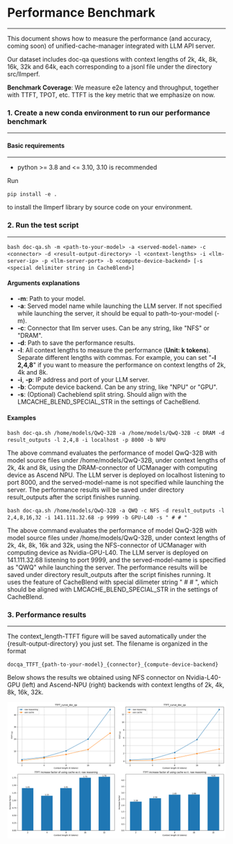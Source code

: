 # Performance Benchmark

***

This document shows how to measure the performance (and accuracy, coming soon) of unified-cache-manager integrated with LLM API server.

Our dataset includes doc-qa questions with context lengths of 2k, 4k, 8k, 16k, 32k and 64k, each corresponding to a jsonl file under the directory src/llmperf.

**Benchmark Coverage**: We measure e2e latency and throughput, together with TTFT, TPOT, etc. TTFT is the key metric that we emphasize on now. 

### 1. Create a new conda environment to run our performance benchmark

***

#### Basic requirements

***

+ python >= 3.8 and <= 3.10, 3.10 is recommended

Run
```
pip install -e .
```

to install the llmperf library by source code on your environment.

### 2. Run the test script

***

```
bash doc-qa.sh -m <path-to-your-model> -a <served-model-name> -c <connector> -d <result-output-directory> -l <context-lengths> -i <llm-server-ip> -p <llm-server-port> -b <compute-device-backend> [-s <special delimiter string in CacheBlend>]
```

#### Arguments explanations

+ **-m**: Path to your model.
+ **-a**: Served model name while launching the LLM server. If not specified while launching the server, it should be equal to path-to-your-model (-m).
+ **-c**: Connector that llm server uses. Can be any string, like "NFS" or "DRAM".
+ **-d**: Path to save the performance results.
+ **-l**: All context lengths to measure the performance (**Unit: k tokens**). Separate different lengths with commas. For example, you can set "**-l 2,4,8**" if you want to measure the performance on context lengths of 2k, 4k and 8k.
+ **-i**, **-p**: IP address and port of your LLM server.
+ **-b**: Compute device backend. Can be any string, like "NPU" or "GPU".
+ **-s**: (Optional) Cacheblend split string. Should align with the LMCACHE_BLEND_SPECIAL_STR in the settings of CacheBlend.

#### Examples

```
bash doc-qa.sh /home/models/QwQ-32B -a /home/models/QwQ-32B -c DRAM -d result_outputs -l 2,4,8 -i localhost -p 8000 -b NPU
```

The above command evaluates the performance of model QwQ-32B with model source files under /home/models/QwQ-32B, under context lengths of 2k, 4k and 8k, using the DRAM-connector of UCManager with computing device as Ascend NPU. The LLM server is deployed on localhost listening to port 8000, and the served-model-name is not specified while launching the server. The performance results will be saved under directory result_outputs after the script finishes running.

```
bash doc-qa.sh /home/models/QwQ-32B -a QWQ -c NFS -d result_outputs -l 2,4,8,16,32 -i 141.111.32.68 -p 9999 -b GPU-L40 -s " # # "
```

The above command evaluates the performance of model QwQ-32B with model source files under /home/models/QwQ-32B, under context lengths of 2k, 4k, 8k, 16k and 32k, using the NFS-connector of UCManager with computing device as Nvidia-GPU-L40. The LLM server is deployed on 141.111.32.68 listening to port 9999, and the served-model-name is specified as "QWQ" while launching the server. The performance results will be saved under directory result_outputs after the script finishes running. It uses the feature of CacheBlend with special dilimeter string " # # ", which should be aligned with LMCACHE_BLEND_SPECIAL_STR in the settings of CacheBlend.


### 3. Performance results

***

The context_length-TTFT figure will be saved automatically under the {result-output-directory} you just set. The filename is organized in the format

```
docqa_TTFT_{path-to-your-model}_{connector}_{compute-device-backend}
```

Below shows the results we obtained using NFS connector on Nvidia-L40-GPU (left) and Ascend-NPU (right) backends with context lengths of 2k, 4k, 8k, 16k, 32k.


![](images/GPU_NPU_0813.png)